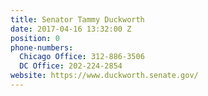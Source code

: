 ```yaml
---
title: Senator Tammy Duckworth
date: 2017-04-16 13:32:00 Z
position: 0
phone-numbers:
  Chicago Office: 312-886-3506
  DC Office: 202-224-2854
website: https://www.duckworth.senate.gov/
---
```


